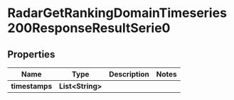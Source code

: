 

# RadarGetRankingDomainTimeseries200ResponseResultSerie0


## Properties

| Name | Type | Description | Notes |
|------------ | ------------- | ------------- | -------------|
|**timestamps** | **List&lt;String&gt;** |  |  |



